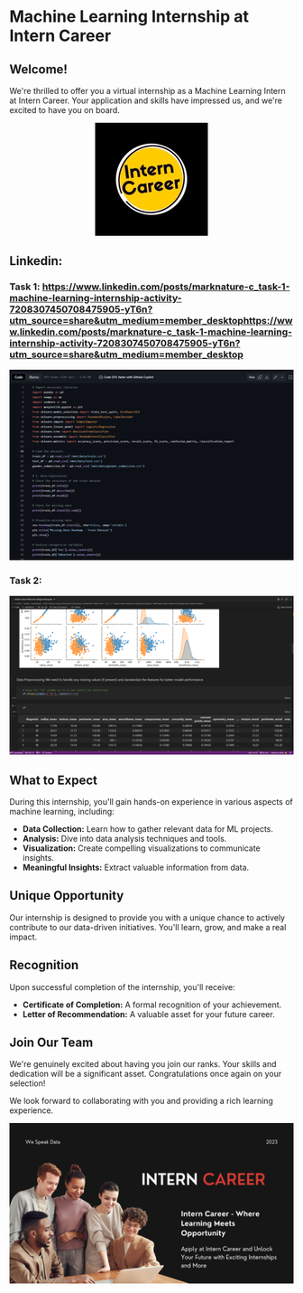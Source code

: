 # Machine Learning Internship at Intern Career

## Welcome!

We're thrilled to offer you a virtual internship as a Machine Learning Intern at Intern Career. Your application and skills have impressed us, and we're excited to have you on board.

<p align="center">
  <img src="README assets/img/interncareers_logo.jpeg" alt="logo">
</p>

## Linkedin:

### Task 1: https://www.linkedin.com/posts/marknature-c_task-1-machine-learning-internship-activity-7208307450708475905-yT6n?utm_source=share&utm_medium=member_desktophttps://www.linkedin.com/posts/marknature-c_task-1-machine-learning-internship-activity-7208307450708475905-yT6n?utm_source=share&utm_medium=member_desktop
<p align="center">
  <img src="README assets/screenshots/screenshot01.png" alt="logo">
</p>

### Task 2:
<p align="center">
  <img src="README assets/screenshots/screenshot02.png" alt="logo">
</p>

## What to Expect

During this internship, you'll gain hands-on experience in various aspects of machine learning, including:

- **Data Collection:** Learn how to gather relevant data for ML projects.
- **Analysis:** Dive into data analysis techniques and tools.
- **Visualization:** Create compelling visualizations to communicate insights.
- **Meaningful Insights:** Extract valuable information from data.

## Unique Opportunity

Our internship is designed to provide you with a unique chance to actively contribute to our data-driven initiatives. You'll learn, grow, and make a real impact.

## Recognition

Upon successful completion of the internship, you'll receive:

- **Certificate of Completion:** A formal recognition of your achievement.
- **Letter of Recommendation:** A valuable asset for your future career.

## Join Our Team

We're genuinely excited about having you join our ranks. Your skills and dedication will be a significant asset. Congratulations once again on your selection!

We look forward to collaborating with you and providing a rich learning experience.

<p align="center">
  <img src="README assets/img/We Speak Data.jpg" alt="logo">
</p>
